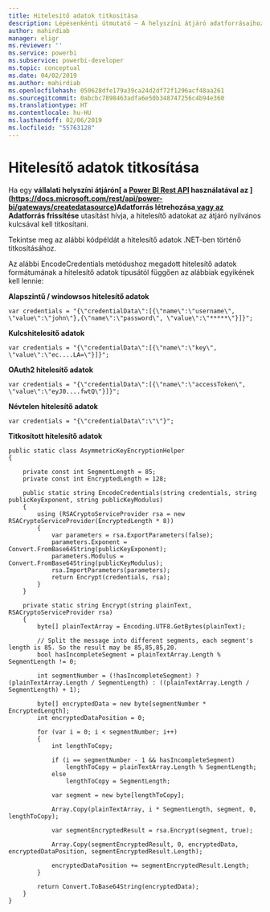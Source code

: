 ```yaml
---
title: Hitelesítő adatok titkosítása
description: Lépésenkénti útmutató – A helyszíni átjáró adatforrásaihoz tartozó hitelesítő adatok titkosítása
author: mahirdiab
manager: eligr
ms.reviewer: ''
ms.service: powerbi
ms.subservice: powerbi-developer
ms.topic: conceptual
ms.date: 04/02/2019
ms.author: mahirdiab
ms.openlocfilehash: 050628dfe179a39ca24d2df72f1296acf48aa261
ms.sourcegitcommit: 0abcbc7898463adfa6e50b348747256c4b94e360
ms.translationtype: HT
ms.contentlocale: hu-HU
ms.lasthandoff: 02/06/2019
ms.locfileid: "55763128"
---
```

# <a name="encrypt-credentials"></a>Hitelesítő adatok titkosítása
Ha egy **vállalati helyszíni átjárón[ a [Power BI Rest API](https://docs.microsoft.com/rest/api/power-bi/) használatával az ](https://docs.microsoft.com/rest/api/power-bi/gateways/createdatasource)Adatforrás létrehozása[ vagy az ](https://docs.microsoft.com/rest/api/power-bi/gateways/updatedatasource)Adatforrás frissítése** utasítást hívja, a hitelesítő adatokat az átjáró nyilvános kulcsával kell titkosítani.

Tekintse meg az alábbi kódpéldát a hitelesítő adatok .NET-ben történő titkosításához.

Az alábbi EncodeCredentials metódushoz megadott hitelesítő adatok formátumának a hitelesítő adatok típusától függően az alábbiak egyikének kell lennie:

**Alapszintű / windowsos hitelesítő adatok**
```
var credentials = "{\"credentialData\":[{\"name\":\"username\", \"value\":\"john\"},{\"name\":\"password\", \"value\":\"*****\"}]}";
```

**Kulcshitelesítő adatok**
```
var credentials = "{\"credentialData\":[{\"name\":\"key\", \"value\":\"ec....LA=\"}]}";
```

**OAuth2 hitelesítő adatok**
```
var credentials = "{\"credentialData\":[{\"name\":\"accessToken\", \"value\":\"eyJ0....fwtQ\"}]}";
```


**Névtelen hitelesítő adatok**
```
var credentials = "{\"credentialData\":\"\"}";
```

**Titkosított hitelesítő adatok**
```
public static class AsymmetricKeyEncryptionHelper
{

    private const int SegmentLength = 85;
    private const int EncryptedLength = 128;

    public static string EncodeCredentials(string credentials, string publicKeyExponent, string publicKeyModulus)
    {
        using (RSACryptoServiceProvider rsa = new RSACryptoServiceProvider(EncryptedLength * 8))
        {
            var parameters = rsa.ExportParameters(false);
            parameters.Exponent = Convert.FromBase64String(publicKeyExponent);
            parameters.Modulus = Convert.FromBase64String(publicKeyModulus);
            rsa.ImportParameters(parameters);
            return Encrypt(credentials, rsa);
        }
    }

    private static string Encrypt(string plainText, RSACryptoServiceProvider rsa)
    {
        byte[] plainTextArray = Encoding.UTF8.GetBytes(plainText);

        // Split the message into different segments, each segment's length is 85. So the result may be 85,85,85,20.
        bool hasIncompleteSegment = plainTextArray.Length % SegmentLength != 0;

        int segmentNumber = (!hasIncompleteSegment) ? (plainTextArray.Length / SegmentLength) : ((plainTextArray.Length / SegmentLength) + 1);

        byte[] encryptedData = new byte[segmentNumber * EncryptedLength];
        int encryptedDataPosition = 0;

        for (var i = 0; i < segmentNumber; i++)
        {
            int lengthToCopy;

            if (i == segmentNumber - 1 && hasIncompleteSegment)
                lengthToCopy = plainTextArray.Length % SegmentLength;
            else
                lengthToCopy = SegmentLength;

            var segment = new byte[lengthToCopy];

            Array.Copy(plainTextArray, i * SegmentLength, segment, 0, lengthToCopy);

            var segmentEncryptedResult = rsa.Encrypt(segment, true);

            Array.Copy(segmentEncryptedResult, 0, encryptedData, encryptedDataPosition, segmentEncryptedResult.Length);

            encryptedDataPosition += segmentEncryptedResult.Length;
        }

        return Convert.ToBase64String(encryptedData);
    }
}
```
